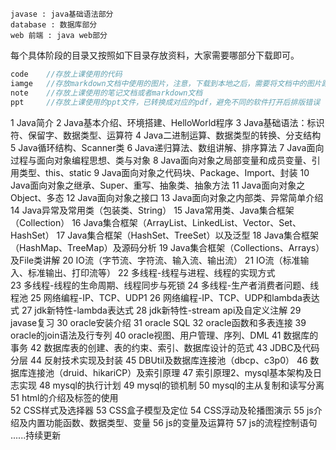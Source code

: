 ```
javase : java基础语法部分
database : 数据库部分
web 前端 : java web部分
```

​		每个具体阶段的目录又按照如下目录存放资料，大家需要哪部分下载即可。

```java
code	//存放上课使用的代码
iamge	//存放markdown文档中使用的图片，注意，下载到本地之后，需要将文档中的图片路径换成自己的图片路径，这样才能正常显示，否则图片显示不出来，在github中是可以直接查看的
note	//存放上课使用的笔记文档或者markdown文档
ppt		//存放上课使用的ppt文件，已转换成对应的pdf，避免不同的软件打开后排版错误
```
1   Java简介
2	  Java基本介绍、环境搭建、HelloWorld程序
3	  Java基础语法：标识符、保留字、数据类型、运算符
4	  Java二进制运算、数据类型的转换、分支结构
5	  Java循环结构、Scanner类
6	  Java递归算法、数组讲解、排序算法
7	  Java面向过程与面向对象编程思想、类与对象
8	  Java面向对象之局部变量和成员变量、引用类型、this、static
9	  Java面向对象之代码块、Package、Import、封装
10	Java面向对象之继承、Super、重写、抽象类、抽象方法
11	Java面向对象之Object、多态
12	Java面向对象之接口
13	Java面向对象之内部类、异常简单介绍
14	Java异常及常用类（包装类、String）
15	Java常用类、Java集合框架（Collection）
16	Java集合框架（ArrayList、LinkedList、Vector、Set、HashSet）
17	Java集合框架（HashSet、TreeSet）以及泛型
18	Java集合框架（HashMap、TreeMap）及源码分析
19	Java集合框架（Collections、Arrays）及File类讲解
20	IO流（字节流、字符流、输入流、输出流）
21	IO流（标准输入、标准输出、打印流等）
22	多线程-线程与进程、线程的实现方式	
23	多线程-线程的生命周期、线程同步与死锁
24	多线程-生产者消费者问题、线程池
25	网络编程-IP、TCP、UDP1
26	网络编程-IP、TCP、UDP和lambda表达式
27	jdk新特性-lambda表达式
28	jdk新特性-stream api及自定义注解
29	javase复习
30	oracle安装介绍
31	oracle SQL
32	oracle函数和多表连接
39	oracle的join语法及行专列
40	oracle视图、用户管理、序列、DML
41	数据库的事务
42	数据库表的创建、表的约束、索引、数据库设计的范式
43	JDBC及代码分层
44	反射技术实现及封装
45	DBUtil及数据库连接池（dbcp、c3p0）
46	数据库连接池（druid、hikariCP）及索引原理
47	索引原理2、mysql基本架构及日志实现
48	mysql的执行计划
49	mysql的锁机制
50	mysql的主从复制和读写分离
51	html的介绍及标签的使用	
52	CSS样式及选择器
53	CSS盒子模型及定位
54	CSS浮动及轮播图演示
55	js介绍及内置功能函数、数据类型、变量
56	js的变量及运算符
57	js的流程控制语句
......持续更新
```

